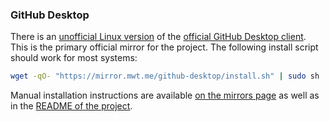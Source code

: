 ### GitHub Desktop

There is an [unofficial Linux version](https://github.com/shiftkey/desktop) of the [official GitHub Desktop client](https://desktop.github.com/). This is the primary official mirror for the project. The following install script should work for most systems:

~~~sh
wget -qO- "https://mirror.mwt.me/github-desktop/install.sh" | sudo sh
~~~

Manual installation instructions are available [on the mirrors page](https://matthewthom.as/mirrors/#github-desktop) as well as in the [README of the project](https://github.com/shiftkey/desktop/blob/linux/README.md).
